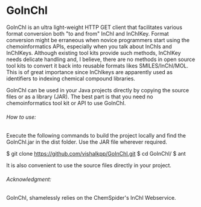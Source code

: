 GoInChI
=======

GoInChI is an ultra light-weight HTTP GET client that facilitates various format conversion both "to and from" InChI and InChIKey. Format conversion might be erraneous when novice programmers start using the chemoinformatics APIs, especially when you talk about InChIs and InChIKeys. Although existing tool kits provide such methods, InChIKey needs delicate handling and, I believe, there are no methods in open source tool kits to convert it back into reusable formats likes SMILES/InChI/MOL. This is of great importance since InChIkeys are apparently used as identifiers to indexing chemical compound libraries.

GoInChI can be used in your Java projects directly by copying the source files or as a library (JAR). The best part is that you need no chemoinformatics tool kit or API to use GoInChI.

###### How to use:

Execute the following commands to build the project locally and find the GoInChI.jar in the dist folder. Use the JAR file wherever required.

$ git clone https://github.com/vishalkpp/GoInChI.git
$ cd GoInChI/
$ ant

It is also convenient to use the source files directly in your project.

###### Acknowledgment:

GoInChI, shamelessly relies on the ChemSpider's InChI Webservice.
